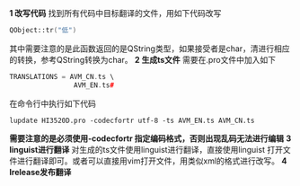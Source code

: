 **1 改写代码**
找到所有代码中目标翻译的文件，用如下代码改写
```c++
QObject::tr("低")
```
其中需要注意的是此函数返回的是QString类型，如果接受者是char，清进行相应的转换，参考QString转换为char。
**2 生成ts文件**
需要在.pro文件中加入如下
```c++
TRANSLATIONS = AVM_CN.ts \
                AVM_EN.ts# 
```
在命令行中执行如下代码
```shell
lupdate HI3520D.pro -codecfortr utf-8 -ts AVM_EN.ts AVM_CN.ts
```
**需要注意的是必须使用-codecfortr 指定编码格式，否则出现乱码无法进行编辑**
**3 linguist进行翻译**
对生成的ts文件使用linguist进行翻译，直接使用linguist 打开文件进行翻译即可。或者可以直接用vim打开文件，用类似xml的格式进行改写。
**4 lrelease发布翻译**



